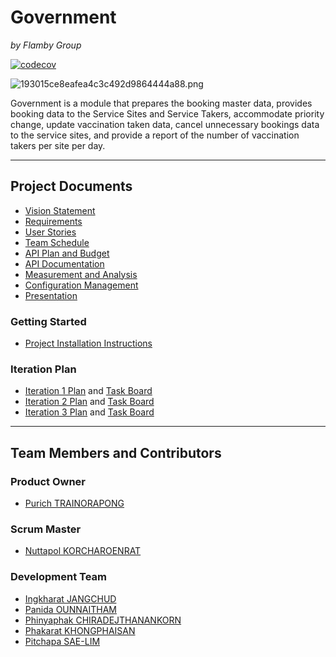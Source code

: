 # Government
*by Flamby Group*

[![codecov](https://codecov.io/gh/flamxby/government/branch/master/graph/badge.svg?token=MtSeDzpyuy)](https://codecov.io/gh/flamxby/government)

![193015ce8eafea4c3c492d9864444a88.png](https://www.img.in.th/images/193015ce8eafea4c3c492d9864444a88.png)

Government is a module that prepares the booking master data, provides booking data to the Service Sites and Service Takers, accommodate priority change, update vaccination taken data, cancel unnecessary bookings data to the service sites, and provide a report of the number of vaccination takers per site per day.
***

## Project Documents
* [Vision Statement](https://github.com/flamxby/government/wiki/Vision-Statement)
* [Requirements](https://github.com/flamxby/government/wiki/Requirements)
* [User Stories](https://github.com/flamxby/government/wiki/User-Stories)
* [Team Schedule](https://github.com/flamxby/government/wiki/Team-Schedule)
* [API Plan and Budget](https://github.com/flamxby/government/wiki/API-Plan-and-Budget)
* [API Documentation](https://github.com/flamxby/government/wiki/API-Documentation)
* [Measurement and Analysis](https://github.com/flamxby/government/wiki/Measurement-and-Analysis)
* [Configuration Management](https://github.com/flamxby/government/wiki/Configuration-Management)
* [Presentation](https://github.com/flamxby/government/wiki/Presentation)


### Getting Started
* [Project Installation Instructions](INSTALL.md)

### Iteration Plan
* [Iteration 1 Plan](https://github.com/flamxby/government/wiki/Iteration-1-Plan) and [Task Board](https://github.com/flamxby/government/projects/1)
* [Iteration 2 Plan](https://github.com/flamxby/government/wiki/Iteration-1-Plan) and [Task Board](https://github.com/flamxby/government/projects/2)
* [Iteration 3 Plan](https://github.com/flamxby/government/wiki/Iteration-1-Plan) and [Task Board](https://github.com/flamxby/government/projects/3)


***
## Team Members and Contributors
### Product Owner
* [Purich TRAINORAPONG](https://github.com/jeanyjean)
### Scrum Master
* [Nuttapol KORCHAROENRAT](https://github.com/nuttapol-kor)
### Development Team
* [Ingkharat JANGCHUD](https://github.com/ingkharatj) 
* [Panida OUNNAITHAM](https://github.com/PanidaOun)
* [Phinyaphak CHIRADEJTHANANKORN](https://github.com/vnsvakanda)
* [Phakarat KHONGPHAISAN](https://github.com/pakarat044)
* [Pitchapa SAE-LIM](https://github.com/PitchapaSaelim)